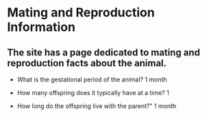 # Mating and Reproduction Information

## The site has a page dedicated to mating and reproduction facts about the animal.

* What is the gestational period of the animal?
1 month

* How many offspring does it typically have at a time?
1

* How long do the offspring live with the parent?"
1 month
